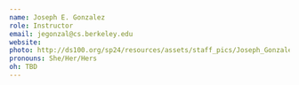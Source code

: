 ```yaml
---
name: Joseph E. Gonzalez
role: Instructor
email: jegonzal@cs.berkeley.edu
website: 
photo: http://ds100.org/sp24/resources/assets/staff_pics/Joseph_Gonzalez.png
pronouns: She/Her/Hers
oh: TBD
---
```


